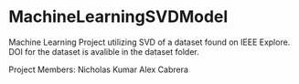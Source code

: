 # MachineLearningSVDModel
Machine Learning Project utilizing SVD of a dataset found on IEEE Explore. 
DOI for the dataset is avalible in the dataset folder. 

Project Members:
  Nicholas Kumar
  Alex Cabrera 
